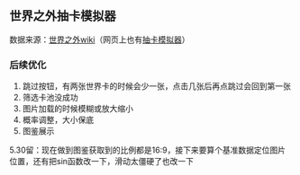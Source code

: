 ## 世界之外抽卡模拟器
数据来源：[世界之外wiki](https://wiki.biligame.com/world/%E9%A6%96%E9%A1%B5)（网页上也有[抽卡模拟器](https://wiki.biligame.com/world/%E4%BE%A7%E5%BD%B1%E6%8A%BD%E5%8D%A1%E6%A8%A1%E6%8B%9F%E5%99%A8)）


### 后续优化
1. 跳过按钮，有两张世界卡的时候会少一张，点击几张后再点跳过会回到第一张
2. 筛选卡池没成功
2. 图片加载的时候模糊或放大缩小
4. 概率调整，大小保底
5. 图鉴展示

5.30留：现在做到图鉴获取到的比例都是16:9，接下来要算个基准数据定位图片位置，还有把sin函数改一下，滑动太僵硬了也改一下
